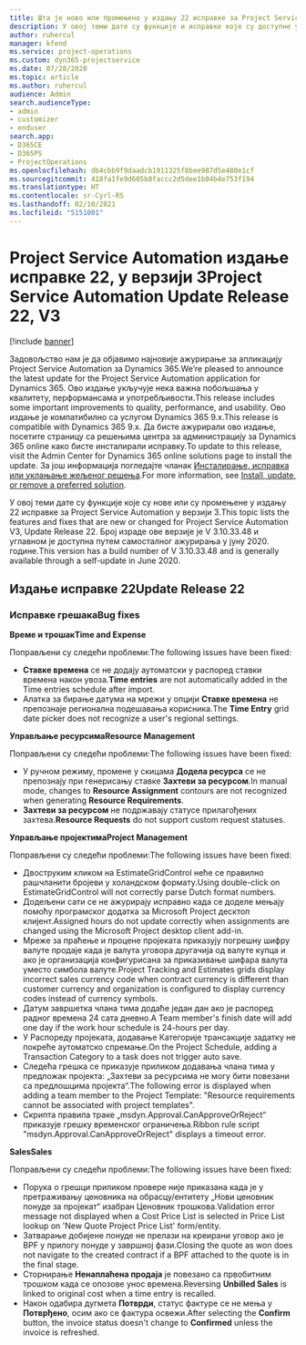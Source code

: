 ```yaml
---
title: Шта је ново или промењено у издању 22 исправке за Project Service Automation у верзији 3
description: У овој теми дате су функције и исправке које су доступне у издању 22 исправке за Project Service Automation у верзији 3.
author: ruhercul
manager: kfend
ms.service: project-operations
ms.custom: dyn365-projectservice
ms.date: 07/28/2020
ms.topic: article
ms.author: ruhercul
audience: Admin
search.audienceType:
- admin
- customizer
- enduser
search.app:
- D365CE
- D365PS
- ProjectOperations
ms.openlocfilehash: db4cbb9f9daadcb1911325f8bee987d5e480e1cf
ms.sourcegitcommit: 418fa1fe9d605b8faccc2d5dee1b04b4e753f194
ms.translationtype: HT
ms.contentlocale: sr-Cyrl-RS
ms.lasthandoff: 02/10/2021
ms.locfileid: "5151001"
---
```

# <a name="project-service-automation-update-release-22-v3"></a><span data-ttu-id="43974-103">Project Service Automation издање исправке 22, у верзији 3</span><span class="sxs-lookup"><span data-stu-id="43974-103">Project Service Automation Update Release 22, V3</span></span>

[!include [banner](../includes/psa-now-project-operations.md)]

<span data-ttu-id="43974-104">Задовољство нам је да објавимо најновије ажурирање за апликацију Project Service Automation за Dynamics 365.</span><span class="sxs-lookup"><span data-stu-id="43974-104">We’re pleased to announce the latest update for the Project Service Automation application for Dynamics 365.</span></span> <span data-ttu-id="43974-105">Ово издање укључује нека важна побољшања у квалитету, перформансама и употребљивости.</span><span class="sxs-lookup"><span data-stu-id="43974-105">This release includes some important improvements to quality, performance, and usability.</span></span> <span data-ttu-id="43974-106">Ово издање је компатибилно са услугом Dynamics 365 9.x.</span><span class="sxs-lookup"><span data-stu-id="43974-106">This release is compatible with Dynamics 365 9.x.</span></span> <span data-ttu-id="43974-107">Да бисте ажурирали ово издање, посетите страницу са решењима центра за администрацију за Dynamics 365 online како бисте инсталирали исправку.</span><span class="sxs-lookup"><span data-stu-id="43974-107">To update to this release, visit the Admin Center for Dynamics 365 online solutions page to install the update.</span></span> <span data-ttu-id="43974-108">За још информација погледајте чланак [Инсталирање, исправка или уклањање жељеног решења](https://docs.microsoft.com/power-platform/admin/install-remove-preferred-solution).</span><span class="sxs-lookup"><span data-stu-id="43974-108">For more information, see [Install, update, or remove a preferred solution](https://docs.microsoft.com/power-platform/admin/install-remove-preferred-solution).</span></span>

<span data-ttu-id="43974-109">У овој теми дате су функције које су нове или су промењене у издању 22 исправке за Project Service Automation у верзији 3.</span><span class="sxs-lookup"><span data-stu-id="43974-109">This topic lists the features and fixes that are new or changed for Project Service Automation V3, Update Release 22.</span></span> <span data-ttu-id="43974-110">Број израде ове верзије је V 3.10.33.48 и углавном је доступна путем самосталног ажурирања у јуну 2020. године.</span><span class="sxs-lookup"><span data-stu-id="43974-110">This version has a build number of V 3.10.33.48 and is generally available through a self-update in June 2020.</span></span>

## <a name="update-release-22"></a><span data-ttu-id="43974-111">Издање исправке 22</span><span class="sxs-lookup"><span data-stu-id="43974-111">Update Release 22</span></span>

### <a name="bug-fixes"></a><span data-ttu-id="43974-112">Исправке грешака</span><span class="sxs-lookup"><span data-stu-id="43974-112">Bug fixes</span></span>



<span data-ttu-id="43974-113">**Време и трошак**</span><span class="sxs-lookup"><span data-stu-id="43974-113">**Time and Expense**</span></span>

<span data-ttu-id="43974-114">Поправљени су следећи проблеми:</span><span class="sxs-lookup"><span data-stu-id="43974-114">The following issues have been fixed:</span></span>

- <span data-ttu-id="43974-115">**Ставке времена** се не додају аутоматски у распоред ставки времена након увоза.</span><span class="sxs-lookup"><span data-stu-id="43974-115">**Time entries** are not automatically added in the Time entries schedule after import.</span></span>
- <span data-ttu-id="43974-116">Алатка за бирање датума на мрежи у опцији **Ставке времена** не препознаје регионална подешавања корисника.</span><span class="sxs-lookup"><span data-stu-id="43974-116">The **Time Entry** grid date picker does not recognize a user's regional settings.</span></span>

<span data-ttu-id="43974-117">**Управљање ресурсима**</span><span class="sxs-lookup"><span data-stu-id="43974-117">**Resource Management**</span></span>

<span data-ttu-id="43974-118">Поправљени су следећи проблеми:</span><span class="sxs-lookup"><span data-stu-id="43974-118">The following issues have been fixed:</span></span>

- <span data-ttu-id="43974-119">У ручном режиму, промене у скицама **Додела ресурса** се не препознају при генерисању ставке **Захтеви за ресурсом**.</span><span class="sxs-lookup"><span data-stu-id="43974-119">In manual mode, changes to **Resource Assignment** contours are not recognized when generating **Resource Requirements**.</span></span>
- <span data-ttu-id="43974-120">**Захтеви за ресурсом** не подржавају статусе прилагођених захтева.</span><span class="sxs-lookup"><span data-stu-id="43974-120">**Resource Requests** do not support custom request statuses.</span></span>

<span data-ttu-id="43974-121">**Управљање пројектима**</span><span class="sxs-lookup"><span data-stu-id="43974-121">**Project Management**</span></span>

<span data-ttu-id="43974-122">Поправљени су следећи проблеми:</span><span class="sxs-lookup"><span data-stu-id="43974-122">The following issues have been fixed:</span></span>

- <span data-ttu-id="43974-123">Двоструким кликом на EstimateGridControl неће се правилно рашчланити бројеви у холандском формату.</span><span class="sxs-lookup"><span data-stu-id="43974-123">Using double-click on EstimateGridControl will not correctly parse Dutch format numbers.</span></span>
- <span data-ttu-id="43974-124">Додељени сати се не ажурирају исправно када се доделе мењају помоћу програмског додатка за Microsoft Project десктоп клијент.</span><span class="sxs-lookup"><span data-stu-id="43974-124">Assigned hours do not update correctly when assignments are changed using the Microsoft Project desktop client add-in.</span></span>
- <span data-ttu-id="43974-125">Мреже за праћење и процене пројеката приказују погрешну шифру валуте продаје када је валута уговора другачија од валуте купца и ако је организација конфигурисана за приказивање шифара валута уместо симбола валуте.</span><span class="sxs-lookup"><span data-stu-id="43974-125">Project Tracking and Estimates grids display incorrect sales currency code when contract currency is different than customer currency and organization is configured to display currency codes instead of currency symbols.</span></span>
- <span data-ttu-id="43974-126">Датум завршетка члана тима додаће један дан ако је распоред радног времена 24 сата дневно.</span><span class="sxs-lookup"><span data-stu-id="43974-126">A Team member's finish date will add one day if the work hour schedule is 24-hours per day.</span></span>
- <span data-ttu-id="43974-127">У Распореду пројеката, додавање Категорије трансакције задатку не покреће аутоматско спремање.</span><span class="sxs-lookup"><span data-stu-id="43974-127">On the Project Schedule, adding a Transaction Category to a task does not trigger auto save.</span></span>
- <span data-ttu-id="43974-128">Следећа грешка се приказује приликом додавања члана тима у предложак пројекта: „Захтеви за ресурсима не могу бити повезани са предлошцима пројекта“.</span><span class="sxs-lookup"><span data-stu-id="43974-128">The following error is displayed when adding a team member to the Project Template: "Resource requirements cannot be associated with project templates".</span></span> 
- <span data-ttu-id="43974-129">Скрипта правила траке „msdyn.Approval.CanApproveOrReject“ приказује грешку временског ограничења.</span><span class="sxs-lookup"><span data-stu-id="43974-129">Ribbon rule script "msdyn.Approval.CanApproveOrReject" displays a timeout error.</span></span>

<span data-ttu-id="43974-130">**Sales**</span><span class="sxs-lookup"><span data-stu-id="43974-130">**Sales**</span></span>

<span data-ttu-id="43974-131">Поправљени су следећи проблеми:</span><span class="sxs-lookup"><span data-stu-id="43974-131">The following issues have been fixed:</span></span>

- <span data-ttu-id="43974-132">Порука о грешци приликом провере није приказана када је у претраживању ценовника на обрасцу/ентитету „Нови ценовник понуде за пројекат“ изабран Ценовник трошкова.</span><span class="sxs-lookup"><span data-stu-id="43974-132">Validation error message not displayed when a Cost Price List is selected in Price List lookup on 'New Quote Project Price List' form/entity.</span></span>
- <span data-ttu-id="43974-133">Затварање добијене понуде не прелази на креирани уговор ако је BPF у прилогу понуде у завршној фази.</span><span class="sxs-lookup"><span data-stu-id="43974-133">Closing the quote as won does not navigate to the created contract if a BPF attached to the quote is in the final stage.</span></span>
- <span data-ttu-id="43974-134">Сторнирање **Ненаплаћена продаја** је повезано са првобитним трошком када се опозове унос времена.</span><span class="sxs-lookup"><span data-stu-id="43974-134">Reversing **Unbilled Sales** is linked to original cost when a time entry is recalled.</span></span>
- <span data-ttu-id="43974-135">Након одабира дугмета **Потврди**, статус фактуре се не мења у **Потврђено**, осим ако се фактура освежи.</span><span class="sxs-lookup"><span data-stu-id="43974-135">After selecting the **Confirm** button, the invoice status doesn't change to **Confirmed** unless the invoice is refreshed.</span></span>
